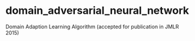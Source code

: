 # domain_adversarial_neural_network
Domain Adaption Learning Algorithm (accepted for publication in JMLR 2015)
